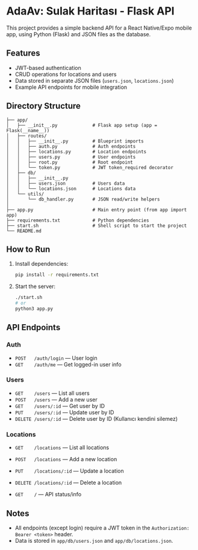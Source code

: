 # AdaAv: Sulak Haritası - Flask API

This project provides a simple backend API for a React Native/Expo mobile app, using Python (Flask) and JSON files as the database.

## Features
- JWT-based authentication
- CRUD operations for locations and users
- Data stored in separate JSON files (`users.json`, `locations.json`)
- Example API endpoints for mobile integration

## Directory Structure
```
├── app/
│   ├── __init__.py             # Flask app setup (app = Flask(__name__))
│   ├── routes/
│   │   ├── __init__.py         # Blueprint imports
│   │   ├── auth.py             # Auth endpoints
│   │   ├── locations.py        # Location endpoints
│   │   ├── users.py            # User endpoints
│   │   ├── root.py             # Root endpoint
│   │   └── token.py            # JWT token_required decorator
│   ├── db/
│   │   ├── __init__.py
│   │   ├── users.json          # Users data
│   │   └── locations.json      # Locations data
│   └── utils/
│       └── db_handler.py       # JSON read/write helpers
│
├── app.py                      # Main entry point (from app import app)
├── requirements.txt            # Python dependencies
├── start.sh                    # Shell script to start the project
└── README.md
```

## How to Run

1. Install dependencies:
   ```bash
   pip install -r requirements.txt
   ```
2. Start the server:
   ```bash
   ./start.sh
   # or
   python3 app.py
   ```

## API Endpoints

### Auth
- `POST   /auth/login`         — User login
- `GET    /auth/me`            — Get logged-in user info

### Users
- `GET    /users`              — List all users
- `POST   /users`              — Add a new user
- `GET    /users/:id`          — Get user by ID
- `PUT    /users/:id`          — Update user by ID
- `DELETE /users/:id`          — Delete user by ID (Kullanıcı kendini silemez)

### Locations
- `GET    /locations`          — List all locations
- `POST   /locations`          — Add a new location
- `PUT    /locations/:id`      — Update a location
- `DELETE /locations/:id`      — Delete a location

- `GET    /`                   — API status/info

## Notes
- All endpoints (except login) require a JWT token in the `Authorization: Bearer <token>` header.
- Data is stored in `app/db/users.json` and `app/db/locations.json`.
